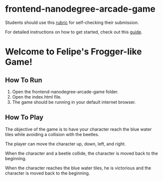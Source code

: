 frontend-nanodegree-arcade-game
===============================

Students should use this [rubric](https://www.udacity.com/course/viewer/#!/c-nd001/l-2696458597/m-2687128535) for self-checking their submission.

For detailed instructions on how to get started, check out this [guide](https://docs.google.com/document/d/1v01aScPjSWCCWQLIpFqvg3-vXLH2e8_SZQKC8jNO0Dc/pub?embedded=true).


# Welcome to Felipe's Frogger-like Game!

## How To Run

1. Open the frontend-nanodegree-arcade-game folder.
2. Open the index.html file.
3. The game should be running in your default internet browser.

## How To Play

The objective of the game is to have your character reach the blue water tiles while avoiding a collision with the beetles.

The player can move the character up, down, left, and right.

When the character and a beetle collide, the character is moved back to the beginning.

When the character reaches the blue water tiles, he is victorious and the character is moved back to the beginning.
